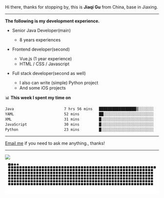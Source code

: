 Hi there, thanks for stopping by, this is **Jiaqi Gu** from China, base in Jiaxing.

---

**The following is my development experience.**

- Senior Java Developer(main)
  - 8 years experiences

- Frontend developer(second)
  - Vue.js (1 year experience)
  - HTML / CSS / Javascript
  
- Full stack developer(second as well)
  - I also can write (simple) Python project
  - And some iOS projects

📊 **This week I spent my time on**
<!--START_SECTION:waka-->

```txt
Java                       7 hrs 56 mins   █████████████████▒░░░░░░░   69.12 %
YAML                       52 mins         ██░░░░░░░░░░░░░░░░░░░░░░░   07.64 %
XML                        31 mins         █░░░░░░░░░░░░░░░░░░░░░░░░   04.54 %
JavaScript                 30 mins         █░░░░░░░░░░░░░░░░░░░░░░░░   04.48 %
Python                     23 mins         █░░░░░░░░░░░░░░░░░░░░░░░░   03.35 %
```

<!--END_SECTION:waka-->

---

[Email me](mailto:htk2klwgr@mozmail.com?subject=Hiring_from_GitHub) if you need to ask me anything., thanks!

---

![]( https://visitor-badge.glitch.me/badge?page_id=githubgujiaqi)
![]( https://github.com/droid-Q/droid-Q/raw/output/github-contribution-grid-snake.svg#gh-dark-mode-only)
